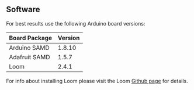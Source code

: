 ## Software

For best results use the following Arduino board versions:

Board Package | Version
------ | ------
Arduino SAMD | 1.8.10
Adafruit SAMD | 1.5.7
Loom | 2.4.1

For info about installing Loom please visit the Loom [Github page](https://github.com/OPEnSLab-OSU/Loom) for details.
